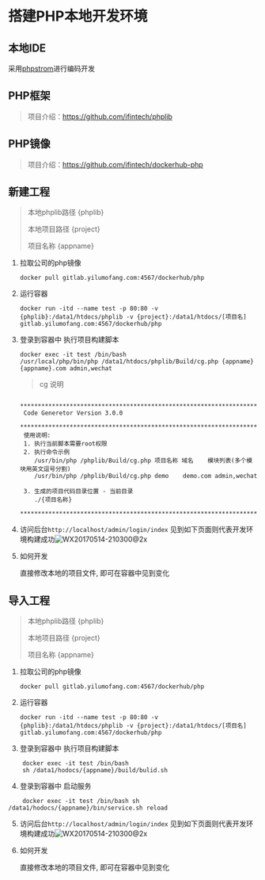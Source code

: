 # 搭建PHP本地开发环境

## 本地IDE 

采用[phpstrom](http://www.jetbrains.com/phpstorm/)进行编码开发

## PHP框架

> 项目介绍：https://github.com/ifintech/phplib

## PHP镜像

> 项目介绍：https://github.com/ifintech/dockerhub-php

## 新建工程

> 本地phplib路径 {phplib}  
> 
> 本地项目路径 {project}  
> 
> 项目名称 {appname}  


1. 拉取公司的php镜像

   ```shell
   docker pull gitlab.yilumofang.com:4567/dockerhub/php
   ```

2. 运行容器

   ```shell
   docker run -itd --name test -p 80:80 -v {phplib}:/data1/htdocs/phplib -v {project}:/data1/htdocs/[项目名] gitlab.yilumofang.com:4567/dockerhub/php
   ```

3. 登录到容器中 执行项目构建脚本

   ```shell
   docker exec -it test /bin/bash
   /usr/local/php/bin/php /data1/htdocs/phplib/Build/cg.php {appname} {appname}.com admin,wechat
   ```
   > cg 说明
   ```text
    *******************************************************************************************
    Code Generetor Version 3.0.0
    *******************************************************************************************
    使用说明:
    1. 执行当前脚本需要root权限
    2. 执行命令示例
       /usr/bin/php /phplib/Build/cg.php 项目名称 域名    模块列表(多个模块用英文逗号分割)
       /usr/bin/php /phplib/Build/cg.php demo    demo.com admin,wechat
       
    3. 生成的项目代码目录位置 - 当前目录
       ./{项目名称}
    *******************************************************************************************
    ```

4. 访问后台`http://localhost/admin/login/index`  见到如下页面则代表开发环境构建成功![WX20170514-210300@2x](http://ww1.sinaimg.cn/large/006tNbRwly1ffm9wija05j31kw0s7h8k.jpg)

5. 如何开发

   直接修改本地的项目文件, 即可在容器中见到变化
   
   
## 导入工程

> 本地phplib路径 {phplib}  
> 
> 本地项目路径 {project}  
> 
> 项目名称 {appname} 

1. 拉取公司的php镜像

   ```shell
   docker pull gitlab.yilumofang.com:4567/dockerhub/php
   ```

2. 运行容器

   ```shell
   docker run -itd --name test -p 80:80 -v {phplib}:/data1/htdocs/phplib -v {project}:/data1/htdocs/[项目名] gitlab.yilumofang.com:4567/dockerhub/php
   ```

3. 登录到容器中 执行项目构建脚本

```shell
    docker exec -it test /bin/bash
    sh /data1/hodocs/{appname}/build/bulid.sh
```
   
4. 登录到容器中 启动服务

```shell
    docker exec -it test /bin/bash sh /data1/hodocs/{appname}/bin/service.sh reload
```

5. 访问后台`http://localhost/admin/login/index`  见到如下页面则代表开发环境构建成功![WX20170514-210300@2x](http://ww1.sinaimg.cn/large/006tNbRwly1ffm9wija05j31kw0s7h8k.jpg)

6. 如何开发

   直接修改本地的项目文件, 即可在容器中见到变化